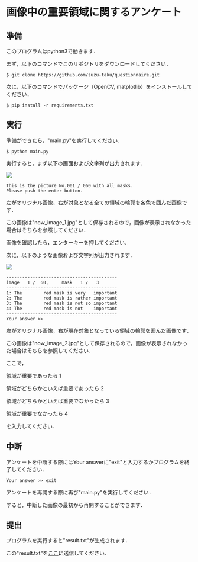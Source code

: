 # 画像中の重要領域に関するアンケート

## 準備

このプログラムはpython3で動きます．

まず，以下のコマンドでこのリポジトリをダウンロードしてください．

```$ git clone https://github.com/suzu-taku/questionnaire.git```

次に，以下のコマンドでパッケージ（OpenCV, matplotlib）をインストールしてください．

```$ pip install -r requirements.txt```

## 実行

準備ができたら，"main.py"を実行してください．

```$ python main.py```

実行すると，まず以下の画面および文字列が出力されます．

![](demo/demo_image_1.jpg)

```
This is the picture No.001 / 060 with all masks.
Please push the enter button.
```

左がオリジナル画像，右が対象となる全ての領域の輪郭を各色で囲んだ画像です．

この画像は"now_image_1.jpg"として保存されるので，画像が表示されなかった場合はそちらを参照してください．

画像を確認したら，エンターキーを押してください．

次に，以下のような画像および文字列が出力されます．

![](demo/demo_image_2.jpg)

```
------------------------------------------
image   1 /  60,     mask   1 /   3
------------------------------------------
1: The        red mask is very   important
2: The        red mask is rather important
3: The        red mask is not so important
4: The        red mask is not    important
------------------------------------------
Your answer >>
```

左がオリジナル画像，右が現在対象となっている領域の輪郭を囲んだ画像です．

この画像は"now_image_2.jpg"として保存されるので，画像が表示されなかった場合はそちらを参照してください．

ここで，

領域が重要であったら 1

領域がどちらかといえば重要であったら 2

領域がどちらかといえば重要でなかったら 3

領域が重要でなかったら 4

を入力してください．

## 中断

アンケートを中断する際にはYour answerに"exit"と入力するかプログラムを終了してください．

```Your answer >> exit```

アンケートを再開する際に再び"main.py"を実行してください．

すると，中断した画像の最初から再開することができます．

## 提出

プログラムを実行すると"result.txt"が生成されます．

この"result.txt"を[ここ](https://www.dropbox.com/request/dqUKYzZdGBerNj2a7zgu)に送信してください．
